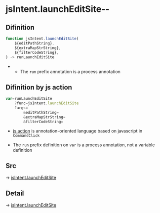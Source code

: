 # jsIntent.launchEditSite--

## Difinition

```js.js
function jsIntent.launchEditSite(
	${editPathString},
	${extraMapStrString},
	${filterCodeString},
) -> runLaunchEditSite
```

- - The `run` prefix annotation is a process annotation


## Difinition by js action

```js.js
var=runLaunchEditSite
	?func=jsIntent.launchEditSite
	?args=
		&editPathString=
		&extraMapStrString=
		&filterCodeString=
```

- [js action](#) is annotation-oriented language based on javascript in `CommandClick`

- The `run` prefix definition on `var` is a process annotation, not a variable definition

## Src

-> [jsIntent.launchEditSite](https://github.com/puutaro/CommandClick/blob/master/app/src/main/java/com/puutaro/commandclick/fragment_lib/terminal_fragment/js_interface/JsIntent.kt#L25)

## Detail

-> [jsIntent.launchEditSite](https://github.com/puutaro/CommandClick/blob/master/md/developer/js_interface/details/JsIntent/launchEditSite.md)
